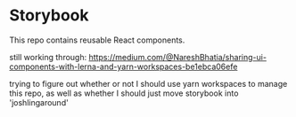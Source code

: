 # Storybook

This repo contains reusable React components.

still working through: https://medium.com/@NareshBhatia/sharing-ui-components-with-lerna-and-yarn-workspaces-be1ebca06efe

trying to figure out whether or not I should use yarn workspaces to manage this repo,
as well as whether I should just move storybook into 'joshlingaround'
